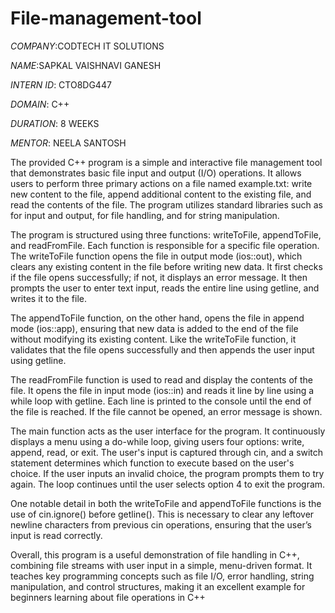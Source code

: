 # File-management-tool
*COMPANY*:CODTECH IT SOLUTIONS

*NAME*:SAPKAL VAISHNAVI GANESH

*INTERN ID*: CTO8DG447

*DOMAIN*: C++

*DURATION*: 8 WEEKS

*MENTOR*: NEELA SANTOSH 

The provided C++ program is a simple and interactive file management tool that demonstrates basic file input and output (I/O) operations. It allows users to perform three primary actions on a file named example.txt: write new content to the file, append additional content to the existing file, and read the contents of the file. The program utilizes standard libraries such as <iostream> for input and output, <fstream> for file handling, and <string> for string manipulation.

The program is structured using three functions: writeToFile, appendToFile, and readFromFile. Each function is responsible for a specific file operation. The writeToFile function opens the file in output mode (ios::out), which clears any existing content in the file before writing new data. It first checks if the file opens successfully; if not, it displays an error message. It then prompts the user to enter text input, reads the entire line using getline, and writes it to the file.

The appendToFile function, on the other hand, opens the file in append mode (ios::app), ensuring that new data is added to the end of the file without modifying its existing content. Like the writeToFile function, it validates that the file opens successfully and then appends the user input using getline.

The readFromFile function is used to read and display the contents of the file. It opens the file in input mode (ios::in) and reads it line by line using a while loop with getline. Each line is printed to the console until the end of the file is reached. If the file cannot be opened, an error message is shown.

The main function acts as the user interface for the program. It continuously displays a menu using a do-while loop, giving users four options: write, append, read, or exit. The user's input is captured through cin, and a switch statement determines which function to execute based on the user's choice. If the user inputs an invalid choice, the program prompts them to try again. The loop continues until the user selects option 4 to exit the program.

One notable detail in both the writeToFile and appendToFile functions is the use of cin.ignore() before getline(). This is necessary to clear any leftover newline characters from previous cin operations, ensuring that the user’s input is read correctly.

Overall, this program is a useful demonstration of file handling in C++, combining file streams with user input in a simple, menu-driven format. It teaches key programming concepts such as file I/O, error handling, string manipulation, and control structures, making it an excellent example for beginners learning about file operations in C++

